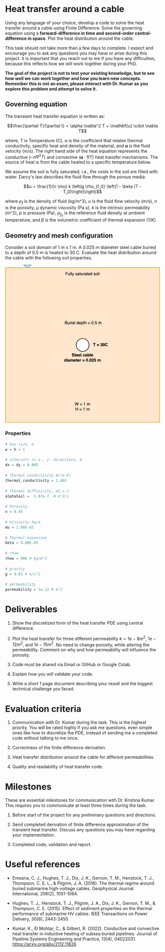 # Heat transfer around a cable
Using any language of your choice, develop a code to solve the heat transfer around a cable using Finite Difference. Solve the governing equation using a **forward-difference in time and second-order central-difference in space**. Plot the heat distribution around the cable. 

This task should not take more than a few days to complete. I expect and encourage you to ask any questions you may have or arise during this project. it is important that you reach out to me if you have any difficulties, because this reflects how we will work together during your PhD. 

**The goal of the project is not to test your existing knowledge, but to see how well we can work together and how you learn new concepts. Remember this is not an exam, please interact with Dr. Kumar as you explore this problem and attempt to solve it.**

## Governing equation
The transient heat transfer equation is written as: 

$$\frac{\partial T}{\partial t} = \alpha \nabla^2 T + \mathbf{u} \cdot \nabla T$$

where, $T$ is Temperature (C),  $\alpha$ is the coefficient that relates thermal conductivity, specific heat and density of the material, and $\mathbf{u}$ is the fluid velocity (m/s). The right hand side of the heat equation represents the conductive ($- \alpha \nabla^2 T$) and convective ($\mathbf{u} \cdot \nabla T$) heat transfer mechanisms. The source of heat is from the cable heated to a specific temperature below.

We assume the soil is fully saturated, i.e., the voids in the soil are filled with water. Darcy's law describes the fluid flow through the porous media:

$$u = \frac{1}{n \mu} k \left(g \rho_{f_0} \left(1 - \beta (T - T_0)\right)\right)$$

where $\rho_f$ is the density of fluid (kg/m^3), $u$ is the fluid flow velocity (m/s), $n$ is the porosity, $\mu$ dynamic viscosity (Pa.s), $k$ is the intrinsic permeability (m^2), $p$ is pressure (Pa), $\rho_{f_0}$ is the reference fluid density at ambient temperature, and $\beta$ is the volumetric coefficient of thermal expansion (1/K). 

## Geometry and mesh configuration

Consider a soil domain of 1 m x 1 m. A 0.025 m diameter steel cable buried to a depth of 0.5 m is heated to 30 C. Evaluate the heat distribution around the cable with the following soil properties. 

![Heat transfer model](heat-transfer.png)

### Properties
```python
# box size, m
w = h = 1

# intervals in x-, y- directions, m
dx = dy = 0.005

# Thermal conductivity W/(m-K)
thermal_conductivity = 1.602 

# Thermal diffusivity, m2.s-1
alphaSoil =  1.97e-7  # m^2/s

# Porosity
n = 0.45

# Viscosity kg/m
mu = 1.00E-03 

# Thermal expansion 
beta = 8.80E-05

# rhow
rhow = 980 # kg/m^3

# gravity
g = 9.81 # m/s^2

# permeability
permeability = 1e-12 # m^2
```

# Deliverables

1. Show the discretized form of the heat transfer PDE using central difference. 

2. Plot the heat transfer for three different permeability $k = 1e-8 m^2$, $1e-12 m^2$, and $1e-15 m^2$. No need to change porosity, while altering the permeability. Comment on why and how permeability will influence the porosity.

3. Code must be shared via Email or GitHub or Google Colab.

4. Explain how you will validate your code. 

5. Write a short 1 page document describing your result and the biggest technical challenge you faced. 

# Evaluation criteria

1. Communication with Dr. Kumar during the task. This is the highest priority. You will be rated highly if you ask me questions, even simple ones like how to discretize the PDE, instead of sending me a completed code without talking to me once. 

2. Correctness of the finite difference derivation.

3. Heat transfer distribution around the cable for different permeabilities.

4. Quality and readability of heat transfer code.

# Milestones

These are essential milestones for communication with Dr. Krishna Kumar. This requires you to communicate at least three times during the task.

1. Before start of the project for any preliminary questions and directions.

2. Send completed derivation of finite difference approximation of the transient heat transfer. Discuss any questions you may have regarding your implementation.

3. Completed code, validation and report.

# Useful references

* Emeana, C. J., Hughes, T. J., Dix, J. K., Gernon, T. M., Henstock, T. J., Thompson, C. E. L., & Pilgrim, J. A. (2016). The thermal regime around buried submarine high-voltage cables. Geophysical Journal International, 206(2), 1051-1064.

* Hughes, T. J., Henstock, T. J., Pilgrim, J. A., Dix, J. K., Gernon, T. M., & Thompson, C. E. (2015). Effect of sediment properties on the thermal performance of submarine HV cables. IEEE Transactions on Power Delivery, 30(6), 2443-2450.

* Kumar, K., El Mohtar, C., & Gilbert, R. (2022). Conductive and convective heat transfer in inductive heating of subsea buried pipelines. Journal of Pipeline Systems Engineering and Practice, 13(4), 04022031. https://arxiv.org/abs/2112.11826

